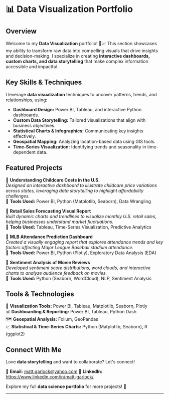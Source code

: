 # 📊 Data Visualization Portfolio

## Overview

Welcome to my **Data Visualization** portfolio! 🎨📈 This section showcases my ability to transform raw data into compelling visuals that drive insights and decision-making. I specialize in creating **interactive dashboards, custom charts, and data storytelling** that make complex information accessible and impactful.

## Key Skills & Techniques

I leverage **data visualization** techniques to uncover patterns, trends, and relationships, using:

- **Dashboard Design:** Power BI, Tableau, and interactive Python dashboards.
- **Custom Data Storytelling:** Tailored visualizations that align with business objectives.
- **Statistical Charts & Infographics:** Communicating key insights effectively.
- **Geospatial Mapping:** Analyzing location-based data using GIS tools.
- **Time-Series Visualization:** Identifying trends and seasonality in time-dependent data.

## Featured Projects

🔹 **Understanding Childcare Costs in the U.S.**  
*Designed an interactive dashboard to illustrate childcare price variations across states, leveraging data storytelling to highlight affordability challenges.*  
📌 **Tools Used:** Power BI, Python (Matplotlib, Seaborn), Data Wrangling

🔹 **Retail Sales Forecasting Visual Report**  
*Built dynamic charts and trendlines to visualize monthly U.S. retail sales, helping businesses understand market fluctuations.*  
📌 **Tools Used:** Tableau, Time-Series Visualization, Predictive Analytics

🔹 **MLB Attendance Prediction Dashboard**  
*Created a visually engaging report that explores attendance trends and key factors affecting Major League Baseball stadium attendance.*  
📌 **Tools Used:** Power BI, Python (Plotly), Exploratory Data Analysis (EDA)

🔹 **Sentiment Analysis of Movie Reviews**  
*Developed sentiment score distributions, word clouds, and interactive charts to analyze audience feedback on movies.*  
📌 **Tools Used:** Python (Seaborn, WordCloud), NLP, Sentiment Analysis

## Tools & Technologies

🎨 **Visualization Tools:** Power BI, Tableau, Matplotlib, Seaborn, Plotly  
📊 **Dashboarding & Reporting:** Power BI, Tableau, Python Dash  
🗺️ **Geospatial Analysis:** Folium, GeoPandas  
📈 **Statistical & Time-Series Charts:** Python (Matplotlib, Seaborn), R (ggplot2)  

## Connect With Me

Love **data storytelling** and want to collaborate? Let's connect!  

📧 **Email:** matt.garlock@yahoo.com
🔗 **LinkedIn:** https://www.linkedin.com/in/matt-garlock/

Explore my full **data science portfolio** for more projects! 🚀  

---

